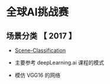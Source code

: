 # 全球AI挑战赛
## 场景分类 【 2017 】

- [Scene-Classification](https://challenger.ai/competition/scene)

- 主要参考 deepLearning.ai 课程的模式

- 模仿 VGG16 的网络
